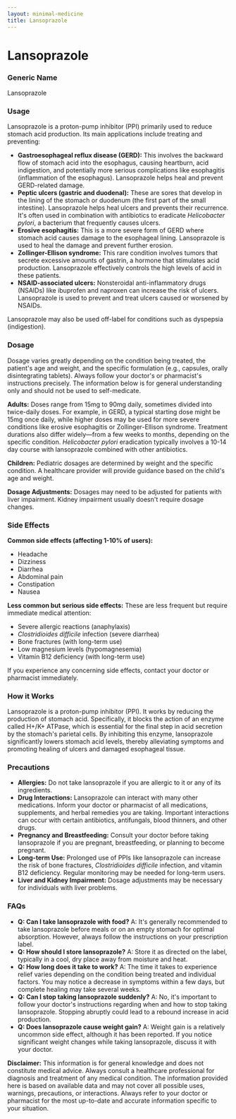 ```yaml
---
layout: minimal-medicine
title: Lansoprazole
---
```


# Lansoprazole
### Generic Name
Lansoprazole

### Usage
Lansoprazole is a proton-pump inhibitor (PPI) primarily used to reduce stomach acid production.  Its main applications include treating and preventing:

*   **Gastroesophageal reflux disease (GERD):** This involves the backward flow of stomach acid into the esophagus, causing heartburn, acid indigestion, and potentially more serious complications like esophagitis (inflammation of the esophagus). Lansoprazole helps heal and prevent GERD-related damage.
*   **Peptic ulcers (gastric and duodenal):**  These are sores that develop in the lining of the stomach or duodenum (the first part of the small intestine). Lansoprazole helps heal ulcers and prevents their recurrence.  It's often used in combination with antibiotics to eradicate *Helicobacter pylori*, a bacterium that frequently causes ulcers.
*   **Erosive esophagitis:**  This is a more severe form of GERD where stomach acid causes damage to the esophageal lining. Lansoprazole is used to heal the damage and prevent further erosion.
*   **Zollinger-Ellison syndrome:** This rare condition involves tumors that secrete excessive amounts of gastrin, a hormone that stimulates acid production. Lansoprazole effectively controls the high levels of acid in these patients.
*   **NSAID-associated ulcers:**  Nonsteroidal anti-inflammatory drugs (NSAIDs) like ibuprofen and naproxen can increase the risk of ulcers. Lansoprazole is used to prevent and treat ulcers caused or worsened by NSAIDs.

Lansoprazole may also be used off-label for conditions such as dyspepsia (indigestion).


### Dosage

Dosage varies greatly depending on the condition being treated, the patient's age and weight, and the specific formulation (e.g., capsules, orally disintegrating tablets).  Always follow your doctor's or pharmacist's instructions precisely.  The information below is for general understanding only and should not be used to self-medicate.

**Adults:** Doses range from 15mg to 90mg daily, sometimes divided into twice-daily doses.  For example, in GERD, a typical starting dose might be 15mg once daily, while higher doses may be used for more severe conditions like erosive esophagitis or Zollinger-Ellison syndrome. Treatment durations also differ widely—from a few weeks to months, depending on the specific condition.  *Helicobacter pylori* eradication typically involves a 10-14 day course with lansoprazole combined with other antibiotics.


**Children:**  Pediatric dosages are determined by weight and the specific condition.  A healthcare provider will provide guidance based on the child's age and weight.

**Dosage Adjustments:**  Dosages may need to be adjusted for patients with liver impairment.  Kidney impairment usually doesn't require dosage changes.


### Side Effects

**Common side effects (affecting 1-10% of users):**

*   Headache
*   Dizziness
*   Diarrhea
*   Abdominal pain
*   Constipation
*   Nausea

**Less common but serious side effects:**  These are less frequent but require immediate medical attention:

*   Severe allergic reactions (anaphylaxis)
*   *Clostridioides difficile* infection (severe diarrhea)
*   Bone fractures (with long-term use)
*   Low magnesium levels (hypomagnesemia)
*   Vitamin B12 deficiency (with long-term use)


If you experience any concerning side effects, contact your doctor or pharmacist immediately.


### How it Works

Lansoprazole is a proton-pump inhibitor (PPI).  It works by reducing the production of stomach acid.  Specifically, it blocks the action of an enzyme called H+/K+ ATPase, which is essential for the final step in acid secretion by the stomach's parietal cells.  By inhibiting this enzyme, lansoprazole significantly lowers stomach acid levels, thereby alleviating symptoms and promoting healing of ulcers and damaged esophageal tissue.


### Precautions

*   **Allergies:** Do not take lansoprazole if you are allergic to it or any of its ingredients.
*   **Drug Interactions:** Lansoprazole can interact with many other medications. Inform your doctor or pharmacist of all medications, supplements, and herbal remedies you are taking.  Important interactions can occur with certain antibiotics, antifungals, blood thinners, and other drugs.
*   **Pregnancy and Breastfeeding:** Consult your doctor before taking lansoprazole if you are pregnant, breastfeeding, or planning to become pregnant.
*   **Long-term Use:**  Prolonged use of PPIs like lansoprazole can increase the risk of bone fractures, *Clostridioides difficile* infection, and vitamin B12 deficiency. Regular monitoring may be needed for long-term users.
*   **Liver and Kidney Impairment:**  Dosage adjustments may be necessary for individuals with liver problems.


### FAQs

*   **Q: Can I take lansoprazole with food?** A: It's generally recommended to take lansoprazole before meals or on an empty stomach for optimal absorption.  However, always follow the instructions on your prescription label.
*   **Q: How should I store lansoprazole?** A: Store it as directed on the label, typically in a cool, dry place away from moisture and heat.
*   **Q: How long does it take to work?** A: The time it takes to experience relief varies depending on the condition being treated and individual factors.  You may notice a decrease in symptoms within a few days, but complete healing may take several weeks.
*   **Q: Can I stop taking lansoprazole suddenly?** A: No, it's important to follow your doctor's instructions regarding when and how to stop taking lansoprazole.  Stopping abruptly could lead to a rebound increase in acid production.
*   **Q: Does lansoprazole cause weight gain?** A: Weight gain is a relatively uncommon side effect, although it has been reported.  If you notice significant weight changes while taking lansoprazole, discuss it with your doctor.


**Disclaimer:**  This information is for general knowledge and does not constitute medical advice.  Always consult a healthcare professional for diagnosis and treatment of any medical condition.  The information provided here is based on available data and may not cover all possible uses, warnings, precautions, or interactions.  Always refer to your doctor or pharmacist for the most up-to-date and accurate information specific to your situation.
